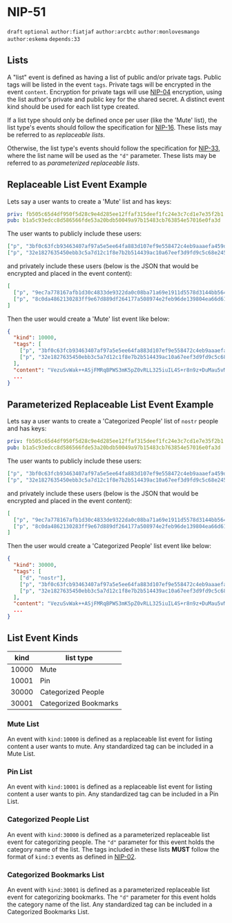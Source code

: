 # NIP-51

`draft` `optional` `author:fiatjaf` `author:arcbtc` `author:monlovesmango` `author:eskema` `depends:33`

## Lists

A "list" event is defined as having a list of public and/or private tags.
Public tags will be listed in the event `tags`.
Private tags will be encrypted in the event `content`.
Encryption for private tags will use [NIP-04](04.md) encryption, using the list author's private and public key for the shared secret.
A distinct event kind should be used for each list type created.

If a list type should only be defined once per user (like the 'Mute' list), the list type's events should follow the specification for [NIP-16](16.md).
These lists may be referred to as _replaceable lists_.

Otherwise, the list type's events should follow the specification for [NIP-33](33.md), where the list name will be used as the `"d"` parameter.
These lists may be referred to as _parameterized replaceable lists_.

## Replaceable List Event Example

Lets say a user wants to create a 'Mute' list and has keys:

```yaml
priv: fb505c65d4df950f5d28c9e4d285ee12ffaf315deef1fc24e3c7cd1e7e35f2b1
pub: b1a5c93edcc8d586566fde53a20bdb50049a97b15483cb763854e57016e0fa3d
```

The user wants to publicly include these users:

```json
["p", "3bf0c63fcb93463407af97a5e5ee64fa883d107ef9e558472c4eb9aaaefa459d"],
["p", "32e1827635450ebb3c5a7d12c1f8e7b2b514439ac10a67eef3d9fd9c5c68e245"]
```

and privately include these users (below is the JSON that would be encrypted and placed in the event content):

```json
[
  ["p", "9ec7a778167afb1d30c4833de9322da0c08ba71a69e1911d5578d3144bb56437"],
  ["p", "8c0da4862130283ff9e67d889df264177a508974e2feb96de139804ea66d6168"]
]
```

Then the user would create a 'Mute' list event like below:

```json
{
  "kind": 10000,
  "tags": [
    ["p", "3bf0c63fcb93463407af97a5e5ee64fa883d107ef9e558472c4eb9aaaefa459d"],
    ["p", "32e1827635450ebb3c5a7d12c1f8e7b2b514439ac10a67eef3d9fd9c5c68e245"]
  ],
  "content": "VezuSvWak++ASjFMRqBPWS3mK5pZ0vRLL325iuIL4S+r8n9z+DuMau5vMElz1tGC/UqCDmbzE2kwplafaFo/FnIZMdEj4pdxgptyBV1ifZpH3TEF6OMjEtqbYRRqnxgIXsuOSXaerWgpi0pm+raHQPseoELQI/SZ1cvtFqEUCXdXpa5AYaSd+quEuthAEw7V1jP+5TDRCEC8jiLosBVhCtaPpLcrm8HydMYJ2XB6Ixs=?iv=/rtV49RFm0XyFEwG62Eo9A==",
  ...
}
```

## Parameterized Replaceable List Event Example

Lets say a user wants to create a 'Categorized People' list of `nostr` people and has keys:

```yaml
priv: fb505c65d4df950f5d28c9e4d285ee12ffaf315deef1fc24e3c7cd1e7e35f2b1
pub: b1a5c93edcc8d586566fde53a20bdb50049a97b15483cb763854e57016e0fa3d
```

The user wants to publicly include these users:

```json
["p", "3bf0c63fcb93463407af97a5e5ee64fa883d107ef9e558472c4eb9aaaefa459d"],
["p", "32e1827635450ebb3c5a7d12c1f8e7b2b514439ac10a67eef3d9fd9c5c68e245"]
```

and privately include these users (below is the JSON that would be encrypted and placed in the event content):

```json
[
  ["p", "9ec7a778167afb1d30c4833de9322da0c08ba71a69e1911d5578d3144bb56437"],
  ["p", "8c0da4862130283ff9e67d889df264177a508974e2feb96de139804ea66d6168"]
]
```

Then the user would create a 'Categorized People' list event like below:

```json
{
  "kind": 30000,
  "tags": [
    ["d", "nostr"],
    ["p", "3bf0c63fcb93463407af97a5e5ee64fa883d107ef9e558472c4eb9aaaefa459d"],
    ["p", "32e1827635450ebb3c5a7d12c1f8e7b2b514439ac10a67eef3d9fd9c5c68e245"]
  ],
  "content": "VezuSvWak++ASjFMRqBPWS3mK5pZ0vRLL325iuIL4S+r8n9z+DuMau5vMElz1tGC/UqCDmbzE2kwplafaFo/FnIZMdEj4pdxgptyBV1ifZpH3TEF6OMjEtqbYRRqnxgIXsuOSXaerWgpi0pm+raHQPseoELQI/SZ1cvtFqEUCXdXpa5AYaSd+quEuthAEw7V1jP+5TDRCEC8jiLosBVhCtaPpLcrm8HydMYJ2XB6Ixs=?iv=/rtV49RFm0XyFEwG62Eo9A==",
  ...
}
```

## List Event Kinds

| kind  | list type             |
| ----- | --------------------- |
| 10000 | Mute                  |
| 10001 | Pin                   |
| 30000 | Categorized People    |
| 30001 | Categorized Bookmarks |

### Mute List

An event with `kind:10000` is defined as a replaceable list event for listing content a user wants to mute.
Any standardized tag can be included in a Mute List.

### Pin List

An event with `kind:10001` is defined as a replaceable list event for listing content a user wants to pin.
Any standardized tag can be included in a Pin List.

### Categorized People List

An event with `kind:30000` is defined as a parameterized replaceable list event for categorizing people.
The `"d"` parameter for this event holds the category name of the list.
The tags included in these lists **MUST** follow the format of `kind:3` events as defined in [NIP-02](02.md).

### Categorized Bookmarks List

An event with `kind:30001` is defined as a parameterized replaceable list event for categorizing bookmarks.
The `"d"` parameter for this event holds the category name of the list.
Any standardized tag can be included in a Categorized Bookmarks List.
